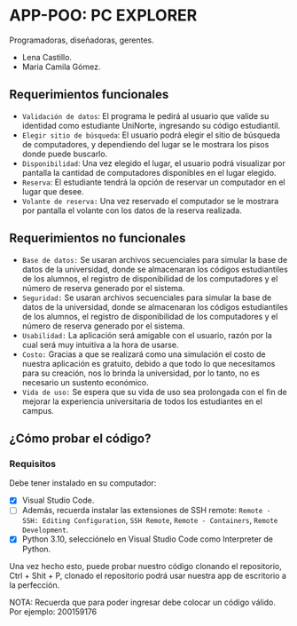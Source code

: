 # APP-POO: PC EXPLORER
Programadoras, diseñadoras, gerentes.
- Lena Castillo.
- Maria Camila Gómez.

## Requerimientos funcionales
- `Validación de datos`: El programa le pedirá al usuario que valide su identidad como estudiante UniNorte, ingresando su código estudiantil.
- `Elegir sitio de búsqueda`: El usuario podrá elegir el sitio de búsqueda de computadores, y dependiendo del lugar se le mostrara los pisos donde puede buscarlo.
- `Disponibilidad`: Una vez elegido el lugar, el usuario podrá visualizar por pantalla la cantidad de computadores disponibles en el lugar elegido.
- `Reserva`: El estudiante tendrá la opción de reservar un computador en el lugar que desee.
- `Volante de reserva:` Una vez reservado el computador se le mostrara por pantalla el volante con los datos de la reserva realizada.

## Requerimientos no funcionales
- `Base de datos:` Se usaran archivos secuenciales para simular la base de datos de la universidad, donde se almacenaran los códigos estudiantiles de los alumnos, el registro de disponibilidad de los computadores y el número de reserva generado por el sistema.
- `Seguridad:` Se usaran archivos secuenciales para simular la base de datos de la universidad, donde se almacenaran los códigos estudiantiles de los alumnos, el registro de disponibilidad de los computadores y el número de reserva generado por el sistema.
- `Usabilidad:` La aplicación será amigable con el usuario, razón por la cual será muy intuitiva a la hora de usarse.
- `Costo:` Gracias a que se realizará como una simulación el costo de nuestra aplicación es gratuito, debido a que todo lo que necesitamos para su creación, nos lo brinda la universidad, por lo tanto, no es necesario un sustento económico.
- `Vida de uso:` Se espera que su vida de uso sea prolongada con el fin de mejorar la experiencia universitaria de todos los estudiantes en el campus.

## ¿Cómo probar el código?
 
### Requisitos
Debe tener instalado en su computador:
- [x] Visual Studio Code.
- [ ] Además, recuerda instalar las extensiones de SSH remote: `Remote - SSH: Editing Configuration`, `SSH Remote`, `Remote - Containers`, `Remote Development`.
- [x] Python 3.10, selecciónelo en Visual Studio Code como Interpreter de Python.

Una vez hecho esto, puede probar nuestro código clonando el repositorio, Ctrl + Shit + P, clonado el repositorio podrá usar nuestra app de escritorio a la perfección.

NOTA: Recuerda que para poder ingresar debe colocar un código válido.
      Por ejemplo: 200159176
 
